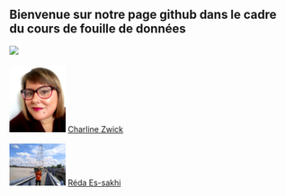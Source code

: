 ## Bienvenue sur notre page github dans le cadre du cours de fouille de données
<img src="https://upload.wikimedia.org/wikipedia/commons/6/66/Logo_cnam.gif" width="200">
<br></br>   
<img src="charline.jpg" width="100">
<a href="mailto:charline.zwick@gmail.com?">Charline Zwick</a>
  <br></br>                                                                                                                                                  
<img src="IMG_20190811_170738.png" width="100">
<a href="mailto:reda.essakhi.auditeur@lecnam.net?">Réda Es-sakhi</a>
<br></br>   

